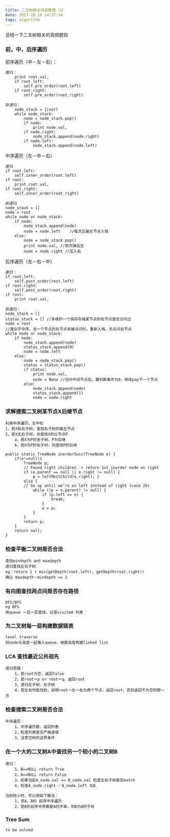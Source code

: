 ```yaml
---
title: 二叉树相关内容整理（1）
date: 2017-10-18 14:37:14
tags: algorithm
---
```

总结一下二叉树相关的高频题目
### 前，中，后序遍历
前序遍历（中－左－右）：
```
递归：
    print root.val,
    if root.left:
        self.pre_order(root.left)
    if root.right:
        self.pre_order(root.right)
    
非递归：
    node_stack = [root]
    while node_stack:
        node = node_stack.pop()
        if node:
            print node.val,
        if node.right:
            node_stack.append(node.right)
        if node.left:
            node_stack.append(node.left)
```
中序遍历（左－中－右）
```
递归
if root.left:
    self.inner_order(root.left)
if root:
    print root.val,
if root.right:
    self.inner_order(root.right)

非递归
node_stack = []
node = root
while node or node_stack:
    if node:
        node_stack.append(node)
        node = node.left    //每次压最左节点入栈
    else:
        node = node_stack.pop() 
        print node.val, //依次弹出左
        node = node.right //压入右
```
后序遍历（左－右－中）
```
递归：
if root.left:
    self.post_order(root.left)
if root.right:
    self.post_order(root.right)
if root:
    print root.val,

非递归：
node_stack = []
status_stack = [] //多维护一个栈存存储某节点的右节点是否访问过
node = root
//类似于中序，当一个节点的右节点未被访问时，重新入栈，先访问右节点
while node or node_stack:
    if node:
        node_stack.append(node)
        status_stack.append(0)
        node = node.left
    else:
        node = node_stack.pop()
        status = status_stack.pop()
        if status:
            print node.val,
            node = None //访问中间节点后，置判断条件为0，继续pop下一个节点
        else:
            node_stack.append(node)
            status_stack.append(1)
            node = node.right

```
### 求解搜索二叉树某节点X后继节点
    利用中序遍历，左中右
    1，若X有右子树，查找右子树的最左节点
    2，若X无右子树，则查找X的父节点P
        a，若X为P的坐子树，P为后继
        b，若X为P的右子树，则查找P的后继
```
public static TreeNode inorderSucc(TreeNode e) {    
    if(e!=null){
        TreeNode p;
        // Found right children -> return 1st inorder node on right 
        if (e.parent == null || e.right != null) {
            p = leftMostChild(e.right); } 
        else {
        // Go up until we’re on left instead of right (case 2b) 
            while ((p = e.parent) != null) {
                if (p.left == e) { 
                    break;
                }
                e = p; 
            }
        }
        return p; 
    }
    return null; 
}
```

### 检查平衡二叉树是否合法
    查找mindepth and maxdepth
    递归查找左右子树
    eg：return 1 + min(getDepth(root.left), getDepth(root.right))
    确认 maxdepth－mindepth <= 1

### 有向图查找两点间是否存在路径
    DFS/BFS
    eg BFS
    用queue 一层一层查找，记录visited 列表
    
### 为二叉树每一层构建数据链表
    level traverse
    将node与高度一起推入queue，根据高度构建linked list
    
### LCA 查找最近公共祖先
    递归思路：
        1，若root为空，返回false
        2，若root＝p or root＝q，返回root
        3，递归左子树，右子树
        4，若左右均能找到，说明root一左一右为两个节点，返回root，否则返回不为空的那一方
        

### 检查搜索二叉树是否合法
    中序遍历：
        1，中序遍历数，返回列表
        2，检查列表是否严格递增
        3，注意空树的边界条件
        
### 在一个大的二叉树A中查找另一个较小的二叉树B
    递归：
        1，B==NULL return True
        2，A==NULL return False
        3，如果当前A_node.val == B_node.val 检查左右子树是否match 
        4，检查A_node.right ／A_node.left 与B
    
    当树较小时，可以用如下解法：
        1，求A，B的 前序中序遍历
        2，若B的前序中序都是A的字串，则B为A的子树
        
### Tree Sum
    to be solved
    

    
